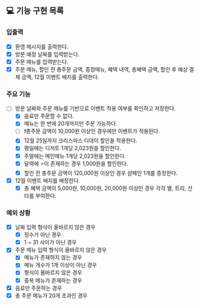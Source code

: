 ## 💻 기능 구현 목록

### 입출력
- [x] 환영 메시지를 출력한다.
- [x] 방문 예정 날짜를 입력받는다.
- [x] 주문 메뉴를 입력받는다.
- [x] 주문 메뉴, 할인 전 총주문 금액, 증정메뉴, 혜택 내역, 총혜택 금액, 할인 후 예상 결제 금액, 12월 이벤트 배지를 출력한다.

### 주요 기능
- [ ] 방문 날짜와 주문 메뉴를 기반으로 이벤트 적용 여부를 확인하고 저장한다.
  - [x] 음료만 주문할 수 없다.
  - [x] 메뉴는 한 번에 20개까지만 주문 가능하다.
  - [ ] ❗️총주문 금액이 10,000원 이상인 경우에만 이벤트가 적용된다.
  - [x] 12월 25일까지 크리스마스 디데이 할인을 적용한다.
  - [x] 평일에는 디저트 1개당 2,023원을 할인한다.
  - [x] 주말에는 메인메뉴 1개당 2,023원을 할인한다.
  - [x] 달력에 ⭐️이 존재하는 경우 1,000원을 할인한다.
  - [x] 할인 전 총주문 금액이 120,000원 이상인 경우 샴페인 1개를 증정한다.
- [x] 12월 이벤트 배지를 배정한다.
  - [x] 총 혜택 금액이 5,000원, 10,000원, 20,000원 이상인 경우 각각 별, 트리, 산타를 부여한다.

### 예외 상황
- [x] 날짜 입력 형식이 올바르지 않은 경우
  - [x] 정수가 아닌 경우
  - [x] 1 ~ 31 사이가 아닌 경우
- [x] 주문 메뉴 입력 형식이 올바르지 않은 경우
  - [x] 메뉴가 존재하지 않는 경우
  - [x] 메뉴 개수가 1개 이상이 아닌 경우
  - [x] 형식이 올바르지 않은 경우
  - [x] 중복 메뉴가 존재하는 경우
- [x] 음료만 주문하는 경우
- [x] 총 주문 메뉴가 20개 초과인 경우
